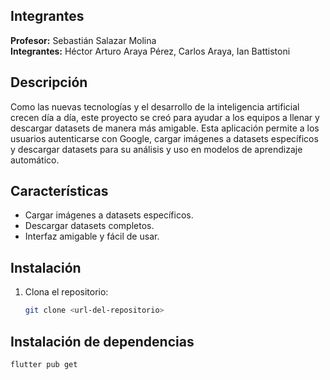 ## Integrantes

**Profesor:** Sebastián Salazar Molina  
**Integrantes:** Héctor Arturo Araya Pérez, Carlos Araya, Ian Battistoni

## Descripción

Como las nuevas tecnologías y el desarrollo de la inteligencia artificial crecen día a día, este proyecto se creó para ayudar a los equipos a llenar y descargar datasets de manera más amigable. Esta aplicación permite a los usuarios autenticarse con Google, cargar imágenes a datasets específicos y descargar datasets para su análisis y uso en modelos de aprendizaje automático.

## Características

- Cargar imágenes a datasets específicos.
- Descargar datasets completos.
- Interfaz amigable y fácil de usar.


## Instalación

1. Clona el repositorio:
   ```sh
   git clone <url-del-repositorio>

## Instalación de dependencias

   ```sh
   flutter pub get
